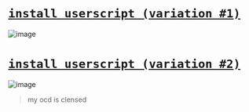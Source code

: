 # [`install userscript (variation #1)`](https://github.com/xNasuni/isitpink/raw/refs/heads/main/pink.user.js)
![image](https://github.com/user-attachments/assets/834f78ec-5017-4d3e-9fcc-2c8cb9d7947f)

# [`install userscript (variation #2)`](https://github.com/xNasuni/isitpink/raw/refs/heads/main/pink2.user.js)
![image](https://github.com/user-attachments/assets/7c0535bb-ba13-4759-82cb-be62dc21b81a)

> my ocd is clensed
